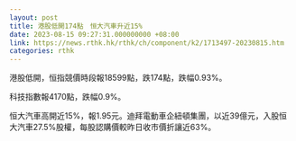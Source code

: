 ```yaml
---
layout: post
title: 港股低開174點　恒大汽車升近15%
date: 2023-08-15 09:27:31.000000000 +08:00
link: https://news.rthk.hk/rthk/ch/component/k2/1713497-20230815.htm
categories: rthk
---
```


港股低開，恒指競價時段報18599點，跌174點，跌幅0.93%。

科技指數報4170點，跌幅0.9%。

恒大汽車高開近15%，報1.95元。迪拜電動車企紐頓集團，以近39億元，入股恒大汽車27.5%股權，每股認購價較昨日收市價折讓近63%。

